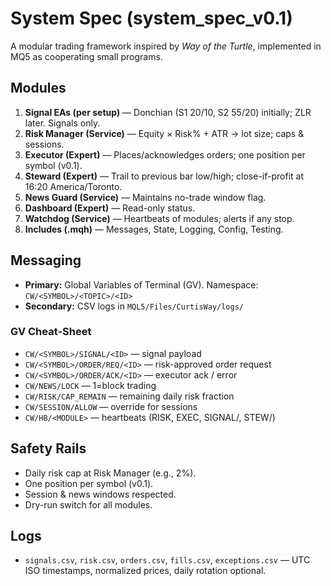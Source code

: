 # System Spec (system_spec_v0.1)

A modular trading framework inspired by *Way of the Turtle*, implemented in MQ5 as cooperating small programs.

## Modules
1. **Signal EAs (per setup)** — Donchian (S1 20/10, S2 55/20) initially; ZLR later. Signals only.
2. **Risk Manager (Service)** — Equity × Risk% + ATR → lot size; caps & sessions.
3. **Executor (Expert)** — Places/acknowledges orders; one position per symbol (v0.1).
4. **Steward (Expert)** — Trail to previous bar low/high; close-if-profit at 16:20 America/Toronto.
5. **News Guard (Service)** — Maintains no-trade window flag.
6. **Dashboard (Expert)** — Read-only status.
7. **Watchdog (Service)** — Heartbeats of modules; alerts if any stop.
8. **Includes (.mqh)** — Messages, State, Logging, Config, Testing.

## Messaging
- **Primary:** Global Variables of Terminal (GV). Namespace: `CW/<SYMBOL>/<TOPIC>/<ID>`
- **Secondary:** CSV logs in `MQL5/Files/CurtisWay/logs/`

### GV Cheat-Sheet
- `CW/<SYMBOL>/SIGNAL/<ID>` — signal payload
- `CW/<SYMBOL>/ORDER/REQ/<ID>` — risk-approved order request
- `CW/<SYMBOL>/ORDER/ACK/<ID>` — executor ack / error
- `CW/NEWS/LOCK` — 1=block trading
- `CW/RISK/CAP_REMAIN` — remaining daily risk fraction
- `CW/SESSION/ALLOW` — override for sessions
- `CW/HB/<MODULE>` — heartbeats (RISK, EXEC, SIGNAL/<symbol>, STEW/<symbol>)

## Safety Rails
- Daily risk cap at Risk Manager (e.g., 2%).
- One position per symbol (v0.1).
- Session & news windows respected.
- Dry-run switch for all modules.

## Logs
- `signals.csv`, `risk.csv`, `orders.csv`, `fills.csv`, `exceptions.csv` — UTC ISO timestamps, normalized prices, daily rotation optional.